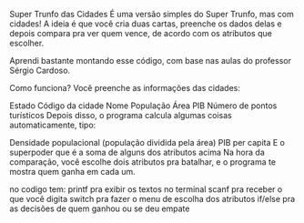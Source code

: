 Super Trunfo das Cidades É uma versão simples do Super Trunfo, mas com cidades!
A ideia é que você cria duas cartas, preenche os dados delas e depois compara pra ver quem vence, de acordo com os atributos que escolher.

Aprendi bastante montando esse código, com base nas aulas do professor Sérgio Cardoso.

Como funciona?
Você preenche as informações das cidades:

Estado
Código da cidade
Nome
População
Área
PIB
Número de pontos turísticos
Depois disso, o programa calcula algumas coisas automaticamente, tipo:

Densidade populacional (população dividida pela área)
PIB per capita
E o superpoder que é a soma de alguns dos atributos acima
Na hora da comparação, você escolhe dois atributos pra batalhar, e o programa te mostra quem ganha em cada um.

no codigo tem:
printf pra exibir os textos no terminal
scanf pra receber o que você digita
switch pra fazer o menu de escolha dos atributos
if/else pra as decisões de quem ganhou ou se deu empate

